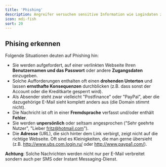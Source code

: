 ```yaml
---
title: 'Phishing'
description: Angreifer versuchen sensitive Information wie Logindaten zu erlangen, indem sie sich als bekannter, vertrauenswürdiger Partner ausgeben.
icon: mdi-fish
sort: 20
---
```




## Phising erkennen
Folgende Situationen deuten auf Phishing hin:
- Sie werden aufgefordert, auf einer verlinkten Webseite Ihren **Benutzernamen und das Passwort** oder andere **Zugangsdaten** einzugeben.
- Solche Aufforderungen enthalten oft einen **drohenden Unterton** und lassen **ernsthafte Konsequenzen** durchblicken (z.B. dass sonst der Account oder die Kreditkarte gesperrt wird).
- Als Absender steht zwar vielleicht "Postfinance" oder "PayPal", aber die dazugehörige E-Mail sieht komplett anders aus (die Domain stimmt nicht).
- Die Nachricht ist oft in einer **Fremdsprache** verfasst und/oder enthält **Fehler**.
- Sie werden **unpersönlich** oder seltsam angesprochen ("Sehr geehrte Nutzer", "Lieber fritz@hotmail.com").
- Die **Adresse** (URL), die sich hinter dem Link verbirgt, zeigt nicht auf die richtige Webseite. Oft sind es Kleinigkeiten, die man gerne übersieht (z.B. http://www.ubs.com.login.ru/ oder http://www.paypa1.com/).


**Achtung**:
Solche Nachrichten werden nicht nur per E-Mail verbreitet sondern auch per SMS oder Instant Messaging-Dienst.
